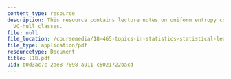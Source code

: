 ```yaml
---
content_type: resource
description: This resource contains lecture notes on uniform entropy condition of
  VC-hull classes.
file: null
file_location: /coursemedia/18-465-topics-in-statistics-statistical-learning-theory-spring-2007/b0d3ac7c2ae87898a911c6021722bacd_l18.pdf
file_type: application/pdf
resourcetype: Document
title: l18.pdf
uid: b0d3ac7c-2ae8-7898-a911-c6021722bacd
---
```

